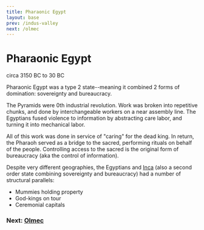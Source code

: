 ```yaml
---
title: Pharaonic Egypt
layout: base
prev: /indus-valley
next: /olmec
---
```


# Pharaonic Egypt

circa 3150 BC to 30 BC

Pharaonic Egypt was a type 2 state--meaning it combined 2 forms of domination: sovereignty and bureaucracy.

The Pyramids were 0th industrial revolution.
Work was broken into repetitive chunks,
and done by interchangeable workers on a near assembly line.
The Egyptians fused violence to information by abstracting care labor, and turning it into mechanical labor.

All of this work was done in service of "caring" for the dead king.
In return, the Pharaoh served as a bridge to the sacred, performing rituals on behalf of the people.
Controlling access to the sacred is the original form of bureaucracy (aka the control of information).

Despite very different geographies, the Egyptians and [Inca](/inca) (also a second order state combining sovereignty and bureaucracy) had a number of structural parallels:
- Mummies holding property
- God-kings on tour
- Ceremonial capitals

### Next: [Olmec](/olmec)
